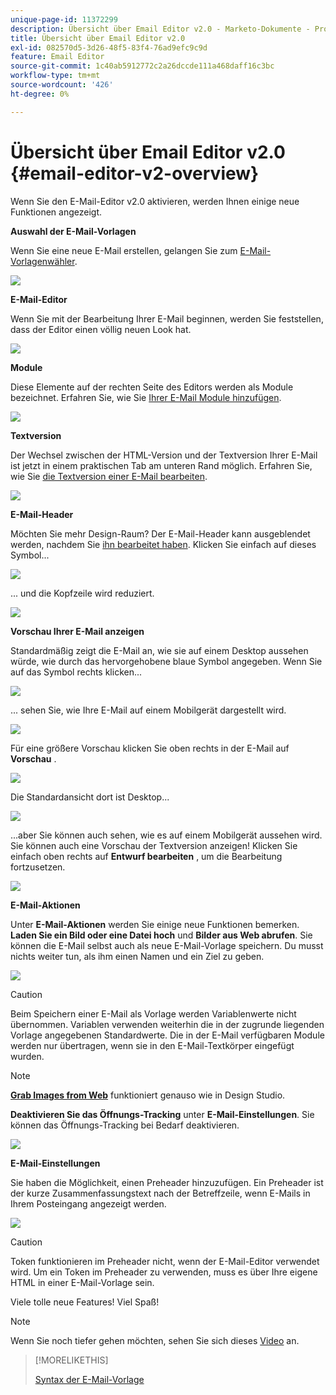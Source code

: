 ```yaml
---
unique-page-id: 11372299
description: Übersicht über Email Editor v2.0 - Marketo-Dokumente - Produktdokumentation
title: Übersicht über Email Editor v2.0
exl-id: 082570d5-3d26-48f5-83f4-76ad9efc9c9d
feature: Email Editor
source-git-commit: 1c40ab5912772c2a26dccde111a468daff16c3bc
workflow-type: tm+mt
source-wordcount: '426'
ht-degree: 0%

---
```


# Übersicht über Email Editor v2.0 {#email-editor-v2-overview}

Wenn Sie den E-Mail-Editor v2.0 aktivieren, werden Ihnen einige neue Funktionen angezeigt.

**Auswahl der E-Mail-Vorlagen**

Wenn Sie eine neue E-Mail erstellen, gelangen Sie zum [E-Mail-Vorlagenwähler](/help/marketo/product-docs/email-marketing/general/email-editor-2/email-template-picker-overview.md).

![](assets/email-editor-v2-overview-1.png)

**E-Mail-Editor**

Wenn Sie mit der Bearbeitung Ihrer E-Mail beginnen, werden Sie feststellen, dass der Editor einen völlig neuen Look hat.

![](assets/email-editor-v2-overview-2.png)

**Module**

Diese Elemente auf der rechten Seite des Editors werden als Module bezeichnet. Erfahren Sie, wie Sie [Ihrer E-Mail Module hinzufügen](/help/marketo/product-docs/email-marketing/general/email-editor-2/add-modules-to-your-email.md).

![](assets/email-editor-v2-overview-3.png)

**Textversion**

Der Wechsel zwischen der HTML-Version und der Textversion Ihrer E-Mail ist jetzt in einem praktischen Tab am unteren Rand möglich. Erfahren Sie, wie Sie [die Textversion einer E-Mail bearbeiten](/help/marketo/product-docs/email-marketing/general/creating-an-email/edit-the-text-version-of-an-email.md).

![](assets/email-editor-v2-overview-4.png)

**E-Mail-Header**

Möchten Sie mehr Design-Raum? Der E-Mail-Header kann ausgeblendet werden, nachdem Sie [ihn bearbeitet haben](/help/marketo/product-docs/email-marketing/general/creating-an-email/edit-your-email-header.md). Klicken Sie einfach auf dieses Symbol...

![](assets/email-editor-v2-overview-5.png)

... und die Kopfzeile wird reduziert.

![](assets/email-editor-v2-overview-6.png)

**Vorschau Ihrer E-Mail anzeigen**

Standardmäßig zeigt die E-Mail an, wie sie auf einem Desktop aussehen würde, wie durch das hervorgehobene blaue Symbol angegeben. Wenn Sie auf das Symbol rechts klicken...

![](assets/email-editor-v2-overview-7.png)

... sehen Sie, wie Ihre E-Mail auf einem Mobilgerät dargestellt wird.

![](assets/email-editor-v2-overview-8.png)

Für eine größere Vorschau klicken Sie oben rechts in der E-Mail auf **Vorschau** .

![](assets/email-editor-v2-overview-9.png)

Die Standardansicht dort ist Desktop...

![](assets/email-editor-v2-overview-10.png)

...aber Sie können auch sehen, wie es auf einem Mobilgerät aussehen wird. Sie können auch eine Vorschau der Textversion anzeigen! Klicken Sie einfach oben rechts auf **Entwurf bearbeiten** , um die Bearbeitung fortzusetzen.

![](assets/email-editor-v2-overview-11.png)

**E-Mail-Aktionen**

Unter **E-Mail-Aktionen** werden Sie einige neue Funktionen bemerken. **Laden Sie ein Bild oder eine Datei hoch** und **Bilder aus Web abrufen**. Sie können die E-Mail selbst auch als neue E-Mail-Vorlage speichern. Du musst nichts weiter tun, als ihm einen Namen und ein Ziel zu geben.

![](assets/email-editor-v2-overview-12.png)

>[!CAUTION]
>
>Beim Speichern einer E-Mail als Vorlage werden Variablenwerte nicht übernommen. Variablen verwenden weiterhin die in der zugrunde liegenden Vorlage angegebenen Standardwerte. Die in der E-Mail verfügbaren Module werden nur übertragen, wenn sie in den E-Mail-Textkörper eingefügt wurden.

>[!NOTE]
>
>**[Grab Images from Web](/help/marketo/product-docs/demand-generation/images-and-files/grab-the-images-from-a-web-page.md)** funktioniert genauso wie in Design Studio.

**Deaktivieren Sie das Öffnungs-Tracking** unter **E-Mail-Einstellungen**. Sie können das Öffnungs-Tracking bei Bedarf deaktivieren.

![](assets/email-editor-v2-overview-13.png)

**E-Mail-Einstellungen**

Sie haben die Möglichkeit, einen Preheader hinzuzufügen. Ein Preheader ist der kurze Zusammenfassungstext nach der Betreffzeile, wenn E-Mails in Ihrem Posteingang angezeigt werden.

![](assets/email-editor-v2-overview-14.png)

>[!CAUTION]
>
>Token funktionieren im Preheader nicht, wenn der E-Mail-Editor verwendet wird. Um ein Token im Preheader zu verwenden, muss es über Ihre eigene HTML in einer E-Mail-Vorlage sein.

Viele tolle neue Features! Viel Spaß!

>[!NOTE]
>
>Wenn Sie noch tiefer gehen möchten, sehen Sie sich dieses [Video](https://nation.marketo.com/videos/1463) an.

>[!MORELIKETHIS]
>
>[Syntax der E-Mail-Vorlage](/help/marketo/product-docs/email-marketing/general/email-editor-2/email-template-syntax.md)
